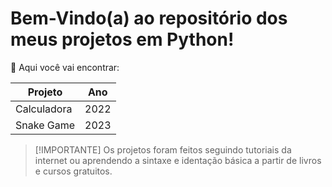 # Bem-Vindo(a) ao repositório dos meus projetos em Python!

:safety_pin: Aqui você vai encontrar:

| Projeto       |       Ano     |
| ------------- | ------------- |
| Calculadora   | 2022          |
| Snake Game    | 2023          |

> [!IMPORTANTE]
> Os projetos foram feitos seguindo tutoriais da internet ou aprendendo a sintaxe e identação básica a partir de livros e cursos gratuitos.